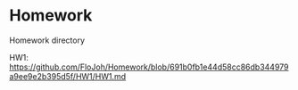 # Homework
Homework directory

HW1: https://github.com/FloJoh/Homework/blob/691b0fb1e44d58cc86db344979a9ee9e2b395d5f/HW1/HW1.md
